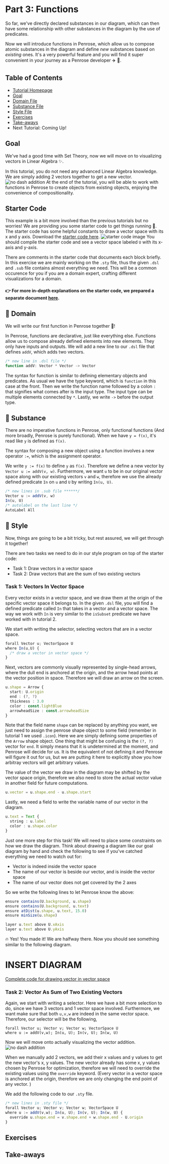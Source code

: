 # Part 3: Functions 
So far, we've directly declared substances in our diagram, which can then have some relationship with other substances in the diagram by the use of predicates. 

Now we will introduce functions in Penrose, which allow us to compose atomic substances in the diagram and define _new_ substances based on _existing_ ones. It's a very powerful feature and you will find it super convenient in your journey as a Penrose developer :airplane: :rose:.

## Table of Contents
* [Tutorial Homepage](https://github.com/penrose/penrose/blob/docs-edit/tutorial/tutorial.md)
* [Goal](https://github.com/penrose/penrose/blob/docs-edit/tutorial/tutorial-p3.md#goal)
* [Domain File](https://github.com/penrose/penrose/blob/docs-edit/tutorial/tutorial-p3.md#page_facing_up-domain)
* [Substance File](https://github.com/penrose/penrose/blob/docs-edit/tutorial/tutorial-p3.md#page_facing_up-substance)
* [Style File](https://github.com/penrose/penrose/blob/docs-edit/tutorial/tutorial-p3.md#page_facing_up-style)
* [Exercises](https://github.com/penrose/penrose/blob/docs-edit/tutorial/tutorial-p3.md#exercises)
* [Take-aways](https://github.com/penrose/penrose/blob/docs-edit/tutorial/tutorial-p3.md#take-aways)
* Next Tutorial: Coming Up! 

## Goal
We've had a good time with Set Theory, now we will move on to visualizing vectors in Linear Algebra :sparkles:. 

In this tutorial, you do not need any advanced Linear Algebra knowledge. We are simply adding 2 vectors together to get a new vector. 
![no dash addition](https://github.com/penrose/penrose/blob/docs-edit/assets/tutorial/part3/without_dash.png)
At the end of the tutorial, you will be able to work with functions in Penrose to create objects from existing objects, enjoying the convenience of compositionality. 

## Starter Code
This example is a bit more involved than the previous tutorials but no worries! We are providing you some starter code to get things running :runner:. The starter code has some helpful constants to draw a vector space with its x and y axis. 
Download the [starter code here](https://github.com/penrose/penrose/tree/docs-edit/tutorial/starter-code/tutorial-p3).
![starter code image](https://github.com/penrose/penrose/blob/docs-edit/assets/tutorial/part3/vectorspace.png)
You should compile the starter code and see a vector space labeled `U` with its x-axis and y-axis. 

There are comments in the starter code that documents each block briefly. In this exercise we are mainly working on the `.sty` file, thus the given `.dsl` and `.sub` file contains almost everything we need. This will be a common occurence for you if you are a domain expert, crafting different visualizations for a domain. 

#### :point_right: For more in-depth explanations on the starter code, we prepared a separate document [here](https://github.com/penrose/penrose/blob/docs-edit/tutorial/starter-code/tutorial-p3/starter-code-walk-through.md). 

## :page_facing_up: Domain
We will write our first function in Penrose together :dizzy:!

In Penrose, functions are declarative, just like everything else. Functions allow us to compose already defined elements into new elements. They only have inputs and outputs. We will add a new line to our `.dsl` file that defines `addV`, which adds two vectors. 

```typescript
/* new line in .dsl file */
function addV: Vector * Vector -> Vector
```
The syntax for function is similar to defining elementary objects and predicates. As usual we have the type keyword, which is `function` in this case at the front. Then we write the function name followed by a colon `:` that signifies what comes after is the input type. The input type can be multiple elements connected by `*`. Lastly, we write `->` before the output type. 

## :page_facing_up: Substance
There are no imperative functions in Penrose, only functional functions (And more broadly, Penrose is purely functional). When we have `y = f(x)`, it's read like `y` is defined as `f(x)`. 

The syntax for composing a new object using a function involves a new operator `:=`, which is the assignment operator. 

We write `y := f(x)` to define `y` as `f(x)`. Therefore we define a new vector by `Vector u := addV(v, w)`. Furthermore, we want `u` to be in our original vector space along with our existing vectors `v` and `w`, therefore we use the already defined predicate `In` on `u` and `U` by writing `In(u, U)`. 

```typescript
/* new lines in .sub file ******/
Vector u := addV(v, w)
In(u, U)
/* autolabel on the last line */
AutoLabel All
```
## :page_facing_up: Style
Now, things are going to be a bit tricky, but rest assured, we will get through it together! 

There are two tasks we need to do in our style program on top of the starter code:
* Task 1: Draw vectors in a vector space
* Task 2: Draw vectors that are the sum of two existing vectors 


### Task 1: Vectors In Vector Space
Every vector exists in a vector space, and we draw them at the origin of the specific vector space it belongs to. In the given `.dsl` file, you will find a defined predicate called `In` that takes in a vector and a vector space. The way we work with `In` is very similar to the `isSubset` predicate we have worked with in tutorial 2. 

We start with writing the selector, selecting vectors that are in a vector space.
```typescript
forall Vector u; VectorSpace U
where In(u,U) {
  /* draw a vector in vector space */
}
```
Next, vectors are commonly visually represented by single-head arrows, where the dull end is anchored at the origin, and the arrow head points at the vector position in space. Therefore we will draw an arrow on the screen. 

```typescript
u.shape = Arrow {
  start: U.origin
  end : (?, ?)
  thickness : 3.0
  color : const.lightBlue
  arrowheadSize : const.arrowheadSize
}
```
Note that the field name `shape` can be replaced by anything you want, we just need to assign the penrose shape object to some field (remember in tutorial 1 we used `.icon`). Here we are simply defining some properties of the `Arrow` shape object. One thing that might be confusing is the `(?, ?)` vector for `end`. It simply means that it is undetermined at the moment, and Penrose will decide for us. It is the equivalent of not defining it and Penrose will figure it out for us, but we are putting it here to explicitly show you how arbitray vectors will get arbitrary values. 

The value of the vector we draw in the diagram may be shifted by the vector space origin, therefore we also need to store the actual vector value in another field for future computations. 
```typescript
u.vector = u.shape.end - u.shape.start
```

Lastly, we need a field to write the variable name of our vector in the diagram.
```typescript
u.text = Text {
  string : u.label
  color : u.shape.color
}
```

Just one more step for this task! We will need to place some constraints on how we draw the diagram. Think about drawing a diagram like our goal diagram by hand and check the following to see if you've catched everything we need to watch out for:
* Vector is indeed inside the vector space
* The name of our vector is beside our vector, and is inside the vector space
* The name of our vector does not get covered by the 2 axes

So we write the following lines to let Penrose know the above:
```typescript
ensure contains(U.background, u.shape)
ensure contains(U.background, u.text)
ensure atDist(u.shape, u.text, 15.0)
ensure minSize(u.shape)

layer u.text above U.xAxis
layer u.text above U.yAxis
```
🔥 Yes! You made it! We are halfway there. Now you should see something similar to the following diagram. 
# INSERT DIAGRAM
[Complete code for drawing vector in vector space](https://github.com/penrose/penrose/blob/docs-edit/tutorial/complete-code/tutorial-p3/vectorAddition.sty#L71)

### Task 2: Vector As Sum of Two Existing Vectors
Again, we start with writing a selector. Here we have a bit more selection to do, since we have 3 vectors and 1 vector space involved. Furthermore, we want make sure that both `u,v,w` are indeed in the same vector space. Therefore, our selector will be the following,
```
forall Vector u; Vector v; Vector w; VectorSpace U
where u := addV(v,w); In(u, U); In(v, U); In(w, U)
```
Now we will move onto actually visualizing the vector addition. 
![no dash addition](https://github.com/penrose/penrose/blob/docs-edit/assets/tutorial/part3/without_dash.png) 

When we manually add 2 vectors, we add their x values and y values to get the new vector's x, y values. The new vector already has some x, y values chosen by Penrose for optimization, therefore we will need to override the existing values using the `override` keyword. (Every vector in a vector space is anchored at the origin, therefore we are only changing the end point of any vector. )

We add the following code to our `.sty` file. 
```typescript
/* new lines in .sty file */
forall Vector u; Vector v; Vector w; VectorSpace U
where u := addV(v,w); In(u, U); In(v, U); In(w, U) {
  override u.shape.end = v.shape.end + w.shape.end - U.origin
}
```

## Exercises

## Take-aways


